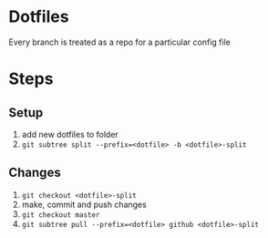 Dotfiles
========
Every branch is treated as a repo for a particular config file

Steps
=====
Setup
-----
1. add new dotfiles to folder <dotfile>
2. `git subtree split --prefix=<dotfile> -b <dotfile>-split`

Changes
-------

1. `git checkout <dotfile>-split`
2. make, commit and push changes
3. `git checkout master`
4. `git subtree pull --prefix=<dotfile> github <dotfile>-split`

